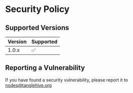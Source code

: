 # Security Policy

## Supported Versions

| Version | Supported          |
| ------- | ------------------ |
| 1.0.x   | :white_check_mark: |

## Reporting a Vulnerability


If you have found a security vulnerability, please report it to nodes@tanglehive.org
